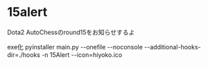 # 15alert
Dota2 AutoChessのround15をお知らせするよ

exe化
pyinstaller main.py --onefile --noconsole --additional-hooks-dir=./hooks -n 15Alert --icon=hiyoko.ico
